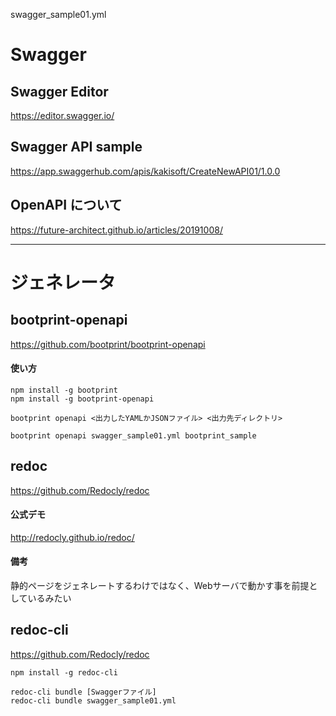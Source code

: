 swagger_sample01.yml


# Swagger

## Swagger Editor
https://editor.swagger.io/


## Swagger API sample
https://app.swaggerhub.com/apis/kakisoft/CreateNewAPI01/1.0.0


## OpenAPI について
https://future-architect.github.io/articles/20191008/


________________________________________________________________________________________
# ジェネレータ

## bootprint-openapi
https://github.com/bootprint/bootprint-openapi

#### 使い方
```
npm install -g bootprint
npm install -g bootprint-openapi

bootprint openapi <出力したYAMLかJSONファイル> <出力先ディレクトリ>

bootprint openapi swagger_sample01.yml bootprint_sample
```

## redoc
https://github.com/Redocly/redoc

#### 公式デモ
http://redocly.github.io/redoc/

#### 備考
静的ページをジェネレートするわけではなく、Webサーバで動かす事を前提としているみたい


## redoc-cli
https://github.com/Redocly/redoc

```
npm install -g redoc-cli

redoc-cli bundle [Swaggerファイル]
redoc-cli bundle swagger_sample01.yml
```

